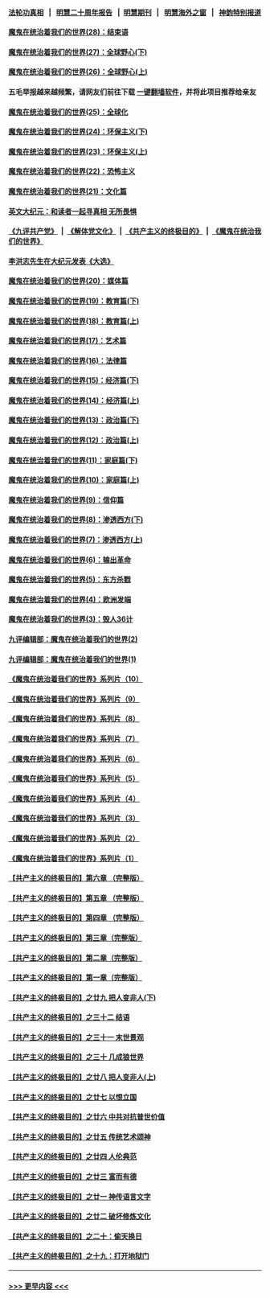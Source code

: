 #### [法轮功真相](https://github.com/gfw-breaker/truth/blob/master/README.md?t=0) &nbsp;&nbsp;|&nbsp;&nbsp; [明慧二十周年报告](https://github.com/gfw-breaker/mh-reports/blob/master/README.md?t=0) &nbsp;&nbsp;|&nbsp;&nbsp;[明慧期刊](https://github.com/gfw-breaker/mh-qikan) &nbsp;&nbsp;|&nbsp;&nbsp; [明慧海外之窗](https://github.com/gfw-breaker/mh-news/blob/master/README.md?t=0) &nbsp;&nbsp;|&nbsp;&nbsp; [神韵特别报道](https://github.com/gfw-breaker/mh-news/blob/master/shenyun.md?t=0)
#### [魔鬼在统治着我们的世界(28)：结束语](../pages/nsc422/n10936246.md?t=07031152) 
#### [魔鬼在统治着我们的世界(27)：全球野心(下)](../pages/nsc422/n10928319.md?t=07031152) 
#### [魔鬼在统治着我们的世界(26)：全球野心(上)](../pages/nsc422/n10900318.md?t=07031152) 
#### 五毛举报越来越频繁，请网友们前往下载 [一键翻墙软件](https://github.com/gfw-breaker/ssr-accounts)，并将此项目推荐给亲友
#### [魔鬼在统治着我们的世界(25)：全球化](../pages/nsc422/n10788205.md?t=07031152) 
#### [魔鬼在统治着我们的世界(24)：环保主义(下)](../pages/nsc422/n10695307.md?t=07031152) 
#### [魔鬼在统治着我们的世界(23)：环保主义(上)](../pages/nsc422/n10688613.md?t=07031152) 
#### [魔鬼在统治着我们的世界(22)：恐怖主义](../pages/nsc422/n10614727.md?t=07031152) 
#### [魔鬼在统治着我们的世界(21)：文化篇](../pages/nsc422/n10597706.md?t=07031152) 
#### [英文大纪元：和读者一起寻真相 无所畏惧](../pages/nsc422/n12542027.md?t=07031152) 
#### [《九评共产党》](https://github.com/begood0513/9ping.md/blob/master/README.md) &nbsp;|&nbsp; [《解体党文化》](../../../../jtdwh.md/blob/master/README.md)  &nbsp;|&nbsp; [《共产主义的终极目的》](../../../../gczydzjmd.md/blob/master/README.md) &nbsp;|&nbsp; [《魔鬼在统治我们的世界》](../../../../mgztzwmdsj.md/blob/master/README.md) 
#### [李洪志先生在大纪元发表《大选》](../pages/nsc422/n12534746.md?t=07031152) 
#### [魔鬼在统治着我们的世界(20)：媒体篇](../pages/nsc422/n10586579.md?t=07031152) 
#### [魔鬼在统治着我们的世界(19)：教育篇(下)](../pages/nsc422/n10564808.md?t=07031152) 
#### [魔鬼在统治着我们的世界(18)：教育篇(上)](../pages/nsc422/n10526970.md?t=07031152) 
#### [魔鬼在统治着我们的世界(17)：艺术篇](../pages/nsc422/n10499093.md?t=07031152) 
#### [魔鬼在统治着我们的世界(16)：法律篇](../pages/nsc422/n10485969.md?t=07031152) 
#### [魔鬼在统治着我们的世界(15)：经济篇(下)](../pages/nsc422/n10469975.md?t=07031152) 
#### [魔鬼在统治着我们的世界(14)：经济篇(上)](../pages/nsc422/n10457370.md?t=07031152) 
#### [魔鬼在统治着我们的世界(13)：政治篇(下)](../pages/nsc422/n10448270.md?t=07031152) 
#### [魔鬼在统治着我们的世界(12)：政治篇(上)](../pages/nsc422/n10444576.md?t=07031152) 
#### [魔鬼在统治着我们的世界(11)：家庭篇(下)](../pages/nsc422/n10440961.md?t=07031152) 
#### [魔鬼在统治着我们的世界(10)：家庭篇(上)](../pages/nsc422/n10435448.md?t=07031152) 
#### [魔鬼在统治着我们的世界(9)：信仰篇](../pages/nsc422/n10432159.md?t=07031152) 
#### [魔鬼在统治着我们的世界(8)：渗透西方(下)](../pages/nsc422/n10429603.md?t=07031152) 
#### [魔鬼在统治着我们的世界(7)：渗透西方(上)](../pages/nsc422/n10426013.md?t=07031152) 
#### [魔鬼在统治着我们的世界(6)：输出革命](../pages/nsc422/n10421536.md?t=07031152) 
#### [魔鬼在统治着我们的世界(5)：东方杀戮](../pages/nsc422/n10417707.md?t=07031152) 
#### [魔鬼在统治着我们的世界(4)：欧洲发端](../pages/nsc422/n10414890.md?t=07031152) 
#### [魔鬼在统治着我们的世界(3)：毁人36计](../pages/nsc422/n10411583.md?t=07031152) 
#### [九评编辑部：魔鬼在统治着我们的世界(2)](../pages/nsc422/n10410036.md?t=07031152) 
#### [九评编辑部：魔鬼在统治着我们的世界(1)](../pages/nsc422/n10406825.md?t=07031152) 
#### [《魔鬼在统治着我们的世界》系列片（10）](../pages/nsc422/n12292670.md?t=07031152) 
#### [《魔鬼在统治着我们的世界》系列片（9）](../pages/nsc422/n12290859.md?t=07031152) 
#### [《魔鬼在统治着我们的世界》系列片（8）](../pages/nsc422/n12287445.md?t=07031152) 
#### [《魔鬼在统治着我们的世界》系列片（7）](../pages/nsc422/n12283425.md?t=07031152) 
#### [《魔鬼在统治着我们的世界》系列片（6）](../pages/nsc422/n12282314.md?t=07031152) 
#### [《魔鬼在统治着我们的世界》系列片（5）](../pages/nsc422/n12281419.md?t=07031152) 
#### [《魔鬼在统治着我们的世界》系列片（4）](../pages/nsc422/n12274024.md?t=07031152) 
#### [《魔鬼在统治着我们的世界》系列片（3）](../pages/nsc422/n12271322.md?t=07031152) 
#### [《魔鬼在统治着我们的世界》系列片（2）](../pages/nsc422/n12269049.md?t=07031152) 
#### [《魔鬼在统治着我们的世界》系列片（1）](../pages/nsc422/n12267575.md?t=07031152) 
#### [【共产主义的终极目的】第六章 （完整版）](../pages/nsc422/n11428913.md?t=07031152) 
#### [【共产主义的终极目的】第五章 （完整版）](../pages/nsc422/n11428912.md?t=07031152) 
#### [【共产主义的终极目的】第四章 （完整版）](../pages/nsc422/n11428907.md?t=07031152) 
#### [【共产主义的终极目的】第三章（完整版）](../pages/nsc422/n11428848.md?t=07031152) 
#### [【共产主义的终极目的】第二章（完整版）](../pages/nsc422/n11428831.md?t=07031152) 
#### [【共产主义的终极目的】第一章（完整版）](../pages/nsc422/n11417651.md?t=07031152) 
#### [【共产主义的终极目的】之廿九 把人变非人(下)](../pages/nsc422/n11344140.md?t=07031152) 
#### [【共产主义的终极目的】之三十二 结语](../pages/nsc422/n11360535.md?t=07031152) 
#### [【共产主义的终极目的】之三十一 末世景观](../pages/nsc422/n11351129.md?t=07031152) 
#### [【共产主义的终极目的】之三十 几成狼世界](../pages/nsc422/n11348280.md?t=07031152) 
#### [【共产主义的终极目的】之廿八 把人变非人(上)](../pages/nsc422/n11340492.md?t=07031152) 
#### [【共产主义的终极目的】之廿七 以恨立国](../pages/nsc422/n11336944.md?t=07031152) 
#### [【共产主义的终极目的】之廿六 中共对抗普世价值](../pages/nsc422/n11324785.md?t=07031152) 
#### [【共产主义的终极目的】之廿五 传统艺术颂神](../pages/nsc422/n11296396.md?t=07031152) 
#### [【共产主义的终极目的】之廿四 人伦典范](../pages/nsc422/n11296397.md?t=07031152) 
#### [【共产主义的终极目的】之廿三 富而有德](../pages/nsc422/n11283598.md?t=07031152) 
#### [【共产主义的终极目的】之廿一 神传语言文字](../pages/nsc422/n11263265.md?t=07031152) 
#### [【共产主义的终极目的】之廿二 破坏修炼文化](../pages/nsc422/n11245728.md?t=07031152) 
#### [【共产主义的终极目的】之二十：偷天换日](../pages/nsc422/n11238846.md?t=07031152) 
#### [【共产主义的终极目的】之十九：打开地狱门](../pages/nsc422/n11206376.md?t=07031152) 

----
#### [ >>> 更早内容 <<< ](../indexes/nsc422-earlier.md)
